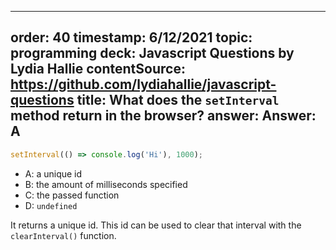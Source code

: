 
---
order: 40
timestamp: 6/12/2021
topic: programming
deck: Javascript Questions by Lydia Hallie
contentSource: https://github.com/lydiahallie/javascript-questions
title: What does the `setInterval` method return in the browser?
answer: Answer: A
---

  

```javascript
setInterval(() => console.log('Hi'), 1000);
```

- A: a unique id
- B: the amount of milliseconds specified
- C: the passed function
- D: `undefined`






It returns a unique id. This id can be used to clear that interval with the `clearInterval()` function.




